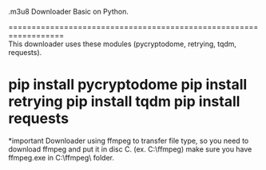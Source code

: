 
.m3u8 Downloader Basic on Python.

================================================================== <br/>
This downloader uses these modules (pycryptodome, retrying, tqdm, requests).

pip install pycryptodome
pip install retrying
pip install tqdm
pip install requests
==================================================================

*important
Downloader using ffmpeg to transfer file type,
so you need to download ffmpeg and put it in disc C. (ex. C:\ffmpeg)
make sure you have ffmpeg.exe in C:\ffmpeg\ folder.
